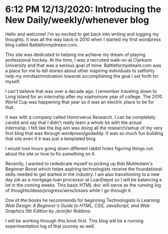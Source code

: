 # 6:12 PM 12/13/2020: Introducing the New Daily/weekly/whenever blog

Hello and welcome! I'm so excited to get back into writing and logging my thoughts.
It was all the way back in 2010 when I started my first wordpress blog called Battleformydream.com.

This site was dedicated to helping me achieve my dream of playing professional hockey. At the time, I was a
recruited walk-on at Clarkson University and that was a serious goal of mine. Battleformydream.com was a place
for me to tell stories about other inspiring individuals to selfishly help my mindset/motivation towards
accomplishing the goal I set forth for myself.

I can't believe that was over a decade ago. I remember traveling down to Long Island for an internship after my
sophomore year of college. The 2010 World Cup was happening that year so it was an electric place to be for that.

It was with a company called Honorverus Research. I can be completely candid and say that I didn't really learn a 
whole lot with the actual internship. I felt like the big win was doing all the research/setup of my very first blog
that was through wordpress/godaddy. It was so much fun building that site even if it was just a templated blog.

I would lose hours going down different rabbit holes figuring things out about the site or how to fix something on it.

Recently, I wanted to rededicate myself to picking up Rob Muhlestein's Beginner Boost which helps aspiring technologists
receive the foundational skills needed to get started in the industry. I am also transitioning to a new day job as a 
mortgage loan processor at LoanDepot so I will be balancing a lot in the coming weeks. This basic HTML doc will serve
as the running log of thoughts/ideas/progress/wins/losses while I go through it.

One of the books he recommends for beginning Technologists is *Learning Web Design: A Beginner's Guide to HTML, CSS, JavaScript, and Web Graphics 5th Edition by Jennifer Robbins.*

I will be working through this book first. This blog will be a running experimentation log of that journey as well.
